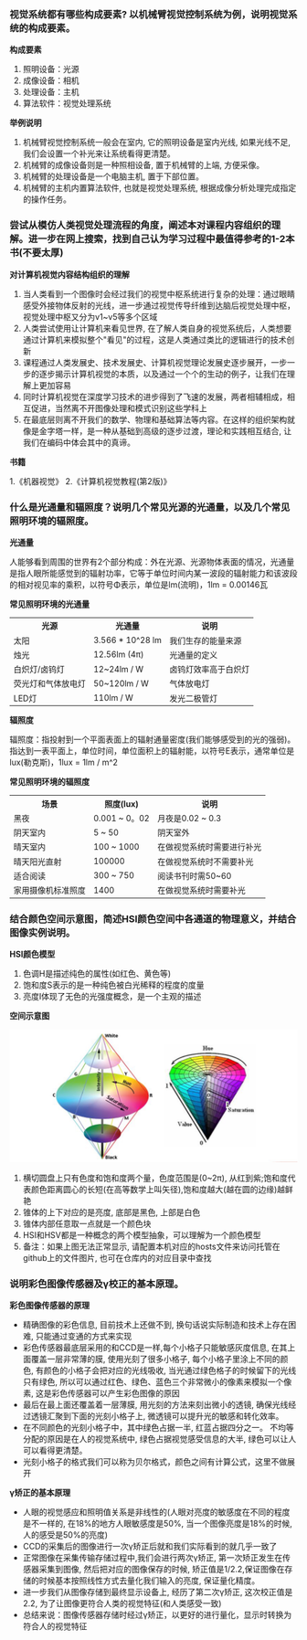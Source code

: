 ### 视觉系统都有哪些构成要素? 以机械臂视觉控制系统为例，说明视觉系统的构成要素。

**构成要素**

1. 照明设备：光源
2. 成像设备：相机
3. 处理设备：主机
4. 算法软件：视觉处理系统

**举例说明**

1. 机械臂视觉控制系统一般会在室内, 它的照明设备是室内光线, 如果光线不足, 我们会设置一个补光来让系统看得更清楚。
2. 机械臂的成像设备则是一种照相设备, 置于机械臂的上端, 方便采像。
3. 机械臂的处理设备是一个电脑主机, 置于下部位置。
4. 机械臂的主机内置算法软件, 也就是视觉处理系统, 根据成像分析处理完成指定的操作任务。

### 尝试从模仿人类视觉处理流程的角度，阐述本对课程内容组织的理解。进一步在网上搜索，找到自己认为学习过程中最值得参考的1-2本书(不要太厚)

**对计算机视觉内容结构组织的理解**

1. 当人类看到一个图像时会经过我们的视觉中枢系统进行复杂的处理：通过眼睛感受外接物体反射的光线，进一步通过视觉传导纤维到达脑后视觉处理中枢，视觉处理中枢又分为v1~v5等多个区域
2. 人类尝试使用让计算机来看见世界, 在了解人类自身的视觉系统后，人类想要通过计算机来模拟整个"看见"的过程，这是人类通过类比的逻辑进行的技术创新
3. 课程通过人类发展史、技术发展史、计算机视觉理论发展史逐步展开，一步一步的逐步揭示计算机视觉的本质，以及通过一个个的生动的例子，让我们在理解上更加容易
4. 同时计算机视觉在深度学习技术的进步得到了飞速的发展，两者相辅相成，相互促进，当然离不开图像处理和模式识别这些学科上
5. 在最底层则离不开我们的数学、物理和基础算法等内容。在这样的组织架构就像是金字塔一样，是一种从基础到高级的逐步过渡，理论和实践相互结合, 让我们在编码中体会其中的真谛。

**书籍**

1.《机器视觉》
2.《计算机视觉教程(第2版)》

### 什么是光通量和辐照度？说明几个常见光源的光通量，以及几个常见照明环境的辐照度。

**光通量**

人能够看到周围的世界有2个部分构成：外在光源、光源物体表面的情况，光通量是指人眼所能感觉到的辐射功率，它等于单位时间内某一波段的辐射能力和该波段的相对视见率的乘积，以符号Φ表示，单位是lm(流明)，1lm = 0.00146瓦

**常见照明环境的光通量**

<table width="700">
    <tr>
        <th>光源</th>
        <th>光通量</th>
        <th>说明</th>
    </tr>
    <tr>
        <td>太阳</td>
        <td>3.566 * 10^28 lm</td>
        <td>我们生存的能量来源</td>
    </tr>
    <tr>
        <td>烛光</td>
        <td>12.56lm (4π)</td>
        <td>光通量的定义</td>
    </tr>
    <tr>
        <td>白炽灯/卤钨灯</td>
        <td>12~24lm / W</td>
        <td>卤钨灯效率高于白炽灯</td>
    </tr>
    <tr>
        <td>荧光灯和气体放电灯</td>
        <td>50~120lm / W</td>
        <td>气体放电灯</td>
    </tr>
    <tr>
        <td>LED灯</td>
        <td>110lm / W</td>
        <td>发光二极管灯</td>
    </tr>
</table>


**辐照度**

辐照度：指投射到一个平面表面上的辐射通量密度(我们能够感受到的光的强弱)。指达到一表平面上，单位时间，单位面积上的辐射能，以符号E表示，通常单位是lux(勒克斯)，1lux = 1lm / m^2

**常见照明环境的辐照度**

<table width="700">
    <tr>
        <th>场景</th>
        <th>照度(lux)</th>
        <th>说明</th>
    </tr>
    <tr>
        <td>黑夜</td>
        <td>0.001 ~ 0。02</td>
        <td>月夜是0.02 ~ 0.3</td>
    </tr>
    <tr>
        <td>阴天室内</td>
        <td>5 ~ 50</td>
        <td>阴天室外</td>
    </tr>
    <tr>
        <td>晴天室内</td>
        <td>100 ~ 1000</td>
        <td>在做视觉系统时需要进行补光</td>
    </tr>
    <tr>
        <td>晴天阳光直射</td>
        <td>100000</td>
        <td>在做视觉系统时不需要补光</td>
    </tr>
    <tr>
        <td>适合阅读</td>
        <td>300 ~ 750</td>
        <td>阅读书刊时需50~60</td>
    </tr>
    <tr>
        <td>家用摄像机标准照度</td>
        <td>1400</td>
        <td>在做视觉系统时需要补光</td>
    </tr>
</table>

### 结合颜色空间示意图，简述HSI颜色空间中各通道的物理意义，并结合图像实例说明。

**HSI颜色模型**

1. 色调H是描述纯色的属性(如红色、黄色等)
2. 饱和度S表示的是一种纯色被白光稀释的程度的度量
3. 亮度I体现了无色的光强度概念，是一个主观的描述

**空间示意图**

<div align="center">
    <img width="600" src="../screenshot/1.png">
</div>

1. 横切圆盘上只有色度和饱和度两个量，色度范围是(0~2π), 从红到紫;饱和度代表颜色距离圆心的长短(在高等数学上叫矢径),饱和度越大(越在圆的边缘)越鲜艳
2. 锥体的上下对应的是亮度, 底部是黑色, 上部是白色
3. 锥体内部任意取一点就是一个颜色块
4. HSI和HSV都是一种概念的两个模型抽象，可以理解为一个颜色模型
5. 备注：如果上图无法正常显示, 请配置本机对应的hosts文件来访问托管在github上的文件图片, 也可在仓库内的对应目录中查找

### 说明彩色图像传感器及γ校正的基本原理。

**彩色图像传感器的原理**

- 精确图像的彩色信息, 目前技术上还做不到, 换句话说实际制造和技术上存在困难, 只能通过变通的方式来实现
- 彩色传感器最底层采用的和CCD是一样,每个小格子只能敏感灰度信息, 在其上面覆盖一层非常薄的膜, 使用光刻了很多小格子, 每个小格子里涂上不同的颜色, 有颜色的小格子会把对应的光线吸收, 当光通过绿色格子的时候留下的光线只有绿色, 所以可以通过红色、绿色、蓝色三个非常微小的像素来模拟一个像素, 这是彩色传感器可以产生彩色图像的原因
- 最后在最上面还覆盖着一层薄膜, 用光刻的方法来刻出微小的透镜, 确保光线经过透镜汇聚到下面的光刻小格子上, 微透镜可以提升光的敏感和转化效率。
- 在不同颜色的光刻小格子中，其中绿色占据一半, 红蓝占据四分之一。 不均等分配的原因是在人的视觉系统中, 绿色占据视觉感受信息的大半, 绿色可以让人可以看得更清楚。
- 光刻小格子的格式我们可以称为贝尔格式，颜色之间有计算公式，这里不做展开

**γ矫正的基本原理**

- 人眼的视觉感应和照明值关系是非线性的(人眼对亮度的敏感度在不同的程度是不一样的, 在18%的地方人眼敏感度是50%, 当一个图像亮度是18%的时候,人的感受是50%的亮度)
- CCD的采集后的图像进行一次γ矫正后就和我们实际看到的就几乎一致了
- 正常图像在采集传输存储过程中,我们会进行两次γ矫正, 第一次矫正发生在传感器采集到图像, 然后把对应的图像保存的时候, 矫正值是1/2.2,保证图像在存储的时候基本按照线性方式去量化我们输入的亮度, 保证量化精度。
- 进一步我们从图像存储到最终显示设备上, 经历了第二次γ矫正, 这次校正值是2.2, 为了让图像更符合人类的视觉特征(和人类感受一致)
- 总结来说：图像传感器存储时经过γ矫正，以更好的进行量化，显示时转换为符合人的视觉特征
